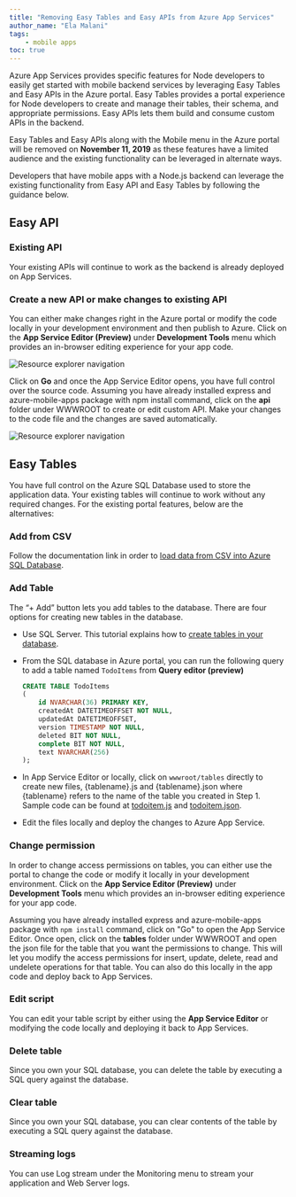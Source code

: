 ```yaml
---
title: "Removing Easy Tables and Easy APIs from Azure App Services"
author_name: "Ela Malani"
tags: 
    - mobile apps
toc: true
---
```


Azure App Services provides specific features for Node developers to easily get started with mobile backend services by leveraging Easy Tables and Easy APIs in the Azure portal. Easy Tables provides a portal experience for Node developers to create and manage their tables, their schema, and appropriate permissions. Easy APIs lets them build and consume custom APIs in the backend. 

Easy Tables and Easy APIs along with the Mobile menu in the Azure portal will be removed on **November 11, 2019** as these features have a limited audience and the existing functionality can be leveraged in alternate ways.

Developers that have mobile apps with a Node.js backend can leverage the existing functionality from Easy API and Easy Tables by following the guidance below.

## Easy API

### Existing API

Your existing APIs will continue to work as the backend is already deployed on App Services.

### Create a new API or make changes to existing API

You can either make changes right in the Azure portal or modify the code locally in your development environment and then publish to Azure. Click on the **App Service Editor (Preview)** under **Development Tools** menu which provides an in-browser editing experience for your app code.

![Resource explorer navigation]({{site.baseurl}}/media/2019/07/AppServiceEditor.png) 

Click on **Go** and once the App Service Editor opens, you have full control over the source code. Assuming you have already installed express and azure-mobile-apps package with npm install command, click on the **api** folder under WWWROOT to create or edit custom API. Make your changes to the code file and the changes are saved automatically.

![Resource explorer navigation]({{site.baseurl}}/media/2019/07/Api.png)

## Easy Tables  

You have full control on the Azure SQL Database used to store the application data. Your existing tables will continue to work without any required changes. For the existing portal features, below are the alternatives:

### Add from CSV

Follow the documentation link in order to [load data from CSV into Azure SQL Database](https://docs.microsoft.com/en-us/azure/sql-database/sql-database-load-from-csv-with-bcp).

### Add Table

The “+ Add” button lets you add tables to the database. There are four options for creating new tables in the database.

- Use SQL Server. This tutorial explains how to [create tables in your database](https://docs.microsoft.com/en-us/azure/sql-database/sql-database-design-first-database#create-tables-in-your-database).

- From the SQL database in Azure portal, you can run the following query to add a table named `TodoItems` from **Query editor (preview)**

    ```sql
    CREATE TABLE TodoItems
    (
        id NVARCHAR(36) PRIMARY KEY,
        createdAt DATETIMEOFFSET NOT NULL,
        updatedAt DATETIMEOFFSET,
        version TIMESTAMP NOT NULL,
        deleted BIT NOT NULL,
        complete BIT NOT NULL,
        text NVARCHAR(256)
    );
    ```

- In App Service Editor or locally, click on `wwwroot/tables` directly to create new files, {tablename}.js and {tablename}.json where {tablename} refers to the name of the table you  created in Step 1. Sample code can be found at [todoitem.js](https://github.com/Azure/azure-mobile-apps-quickstarts/blob/master/backend/node/TodoSample/tables/todoitem.js) and [todoitem.json](https://github.com/Azure/azure-mobile-apps-quickstarts/blob/master/backend/node/TodoSample/tables/todoitem.json).

- Edit the files locally and deploy the changes to Azure App Service.

### Change permission

In order to change access permissions on tables, you can either use the portal to change the code or modify it locally in your development environment. Click on the **App Service Editor (Preview)** under **Development Tools** menu which provides an in-browser editing experience for your app code. 

Assuming you have already installed express and azure-mobile-apps package with `npm install` command, click on "Go" to open the App Service Editor. Once open, click on the **tables** folder under WWWROOT and open the json file for the table that you want the permissions to change. This will let you modify the access permissions for insert, update, delete, read and undelete operations for that table. You can also do this locally in the app code and deploy back to App Services. 

### Edit script

You can edit your table script by either using the **App Service Editor** or modifying the code locally and deploying it back to App Services.  

### Delete table

Since you own your SQL database, you can delete the table by executing a SQL query against the database.

### Clear table

Since you own your SQL database, you can clear contents of the table by executing a SQL query against the database.

### Streaming logs

You can use Log stream under the Monitoring menu to stream your application and Web Server logs. 
